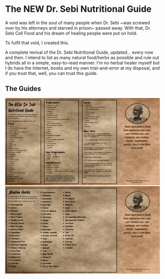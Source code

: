 # The NEW Dr. Sebi Nutritional Guide

A void was left in the soul of many people when Dr. Sebi ~was screwed over by his attorneys and starved in prison~ passed away. With that, Dr. Sebi Cell Food and his dream of healing people were put on hold.

To fulfil that void, I created this. 

A complete revival of the Dr. Sebi Nutritional Guide, updated... every now and then. I intend to list as many natural food/herbs as possible and rule out hybrids all in a simple, easy-to-read manner. I'm no herbal healer myself but I do have the Internet, books and my own trial-and-error at my disposal, and if you trust that, well, you can trust this guide.

## The Guides

<img src="https://github.com/TheRealYuno/Nutritional-Guide/blob/master/src/scan/nutritional.jpg" />

<img src="https://github.com/TheRealYuno/Nutritional-Guide/blob/master/src/scan/herbal.jpg">